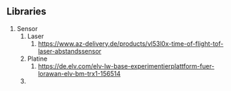 
## Libraries

1. Sensor
	1. Laser
		1. https://www.az-delivery.de/products/vl53l0x-time-of-flight-tof-laser-abstandssensor
	2. Platine
		1. https://de.elv.com/elv-lw-base-experimentierplattform-fuer-lorawan-elv-bm-trx1-156514
	3. 